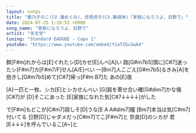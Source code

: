 ```yaml
---
layout: songs
title: "鹿乃子のこ(CV.潘めぐみ)、虎視虎子(CV.藤田咲)「家族になろうよ、日野で」"
date: 2024-07-25 1:28:52 +0900
song_name: "家族になろうよ、日野で"
artist: "羊文学"
tuning: "Standard EADGBE - Capo 1"
youtube: "https://www.youtube.com/embed/Y1aTZGu3wA4"
---
```


群[F#m]れからは[E]ぐれたシ[D]カせ[E]んべ[A]い
路[G#m7b5]頭に[C#7]迷ったシ[F#m7]カ[F#m7/F]せん[A/E]べい
一[Bm7]人こごえ[G#m7b5]るきみ[A]を
抱きし[G#m7b5]めて[C#7]帰っ[F#m B7]た
あの[E]夜

[A]一匹と一枚、シカ[E]とシカせんべい
[G]肩を寄せ合い確[G#dim7]かな傷[C#7]が
[D]そこにあった
[E]家族になれた気[C#7↓↓↓↓]がした

で[F#m]もどこが[C#m7]寂しそ[D]うな[E A A#dim7]瞳
[Bm7]本当は気[C#m7]付いてる
日野[D]じゃダメだっ[C#m7]てこ[F#m7]と
奈良[D]のシカが
君[E↓↓↓]を呼んでいるこ[A~]と